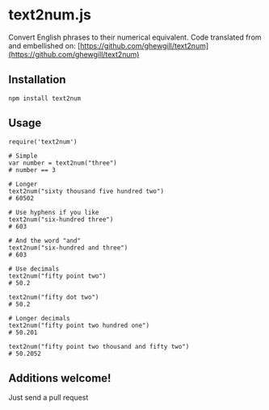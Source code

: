 # text2num.js

Convert English phrases to their numerical equivalent. Code translated from and embellished on: [https://github.com/ghewgill/text2num](https://github.com/ghewgill/text2num)



## Installation

```
npm install text2num
```

## Usage

```
require('text2num')

# Simple
var number = text2num("three")
# number == 3

# Longer
text2num("sixty thousand five hundred two")
# 60502

# Use hyphens if you like
text2num("six-hundred three")
# 603

# And the word "and"
text2num("six-hundred and three")
# 603

# Use decimals
text2num("fifty point two")
# 50.2

text2num("fifty dot two")
# 50.2

# Longer decimals
text2num("fifty point two hundred one")
# 50.201

text2num("fifty point two thousand and fifty two")
# 50.2052
```

## Additions welcome!

Just send a pull request